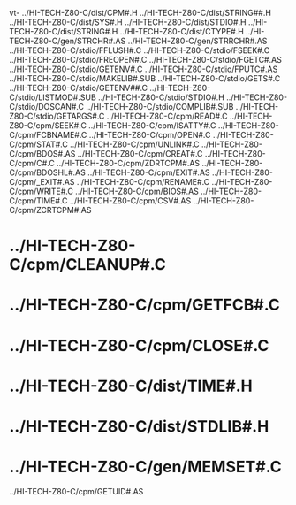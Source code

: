 vt-
../HI-TECH-Z80-C/dist/CPM#.H
../HI-TECH-Z80-C/dist/STRING##.H
../HI-TECH-Z80-C/dist/SYS#.H
../HI-TECH-Z80-C/dist/STDIO#.H
../HI-TECH-Z80-C/dist/STRING#.H
../HI-TECH-Z80-C/dist/CTYPE#.H
../HI-TECH-Z80-C/gen/STRCHR#.AS
../HI-TECH-Z80-C/gen/STRRCHR#.AS
../HI-TECH-Z80-C/stdio/FFLUSH#.C
../HI-TECH-Z80-C/stdio/FSEEK#.C
../HI-TECH-Z80-C/stdio/FREOPEN#.C
../HI-TECH-Z80-C/stdio/FGETC#.AS
../HI-TECH-Z80-C/stdio/GETENV#.C
../HI-TECH-Z80-C/stdio/FPUTC#.AS
../HI-TECH-Z80-C/stdio/MAKELIB#.SUB
../HI-TECH-Z80-C/stdio/GETS#.C
../HI-TECH-Z80-C/stdio/GETENV##.C
../HI-TECH-Z80-C/stdio/LISTMOD#.SUB
../HI-TECH-Z80-C/stdio/STDIO#.H
../HI-TECH-Z80-C/stdio/DOSCAN#.C
../HI-TECH-Z80-C/stdio/COMPLIB#.SUB
../HI-TECH-Z80-C/stdio/GETARGS#.C
../HI-TECH-Z80-C/cpm/READ#.C
../HI-TECH-Z80-C/cpm/SEEK#.C
../HI-TECH-Z80-C/cpm/ISATTY#.C
../HI-TECH-Z80-C/cpm/FCBNAME#.C
../HI-TECH-Z80-C/cpm/OPEN#.C
../HI-TECH-Z80-C/cpm/STAT#.C
../HI-TECH-Z80-C/cpm/UNLINK#.C
../HI-TECH-Z80-C/cpm/BDOS#.AS
../HI-TECH-Z80-C/cpm/CREAT#.C
../HI-TECH-Z80-C/cpm/C#.C
../HI-TECH-Z80-C/cpm/ZDRTCPM#.AS
../HI-TECH-Z80-C/cpm/BDOSHL#.AS
../HI-TECH-Z80-C/cpm/EXIT#.AS
../HI-TECH-Z80-C/cpm/_EXIT#.AS
../HI-TECH-Z80-C/cpm/RENAME#.C
../HI-TECH-Z80-C/cpm/WRITE#.C
../HI-TECH-Z80-C/cpm/BIOS#.AS
../HI-TECH-Z80-C/cpm/TIME#.C
../HI-TECH-Z80-C/cpm/CSV#.AS
../HI-TECH-Z80-C/cpm/ZCRTCPM#.AS
# ../HI-TECH-Z80-C/cpm/CLEANUP#.C
# ../HI-TECH-Z80-C/cpm/GETFCB#.C
# ../HI-TECH-Z80-C/cpm/CLOSE#.C
# ../HI-TECH-Z80-C/dist/TIME#.H
# ../HI-TECH-Z80-C/dist/STDLIB#.H
# ../HI-TECH-Z80-C/gen/MEMSET#.C
../HI-TECH-Z80-C/cpm/GETUID#.AS
